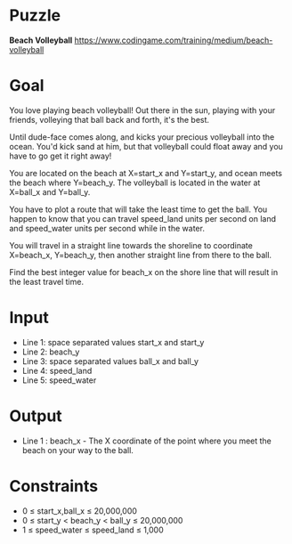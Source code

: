 # Puzzle
**Beach Volleyball** https://www.codingame.com/training/medium/beach-volleyball

# Goal
You love playing beach volleyball! Out there in the sun, playing with your friends, volleying that ball back and forth, it's the best.

Until dude-face comes along, and kicks your precious volleyball into the ocean. You'd kick sand at him, but that volleyball could float away and you have to go get it right away!

You are located on the beach at X=start_x and Y=start_y, and ocean meets the beach where Y=beach_y. The volleyball is located in the water at X=ball_x and Y=ball_y.

You have to plot a route that will take the least time to get the ball. You happen to know that you can travel speed_land units per second on land and speed_water units per second while in the water.

You will travel in a straight line towards the shoreline to coordinate X=beach_x, Y=beach_y, then another straight line from there to the ball.

Find the best integer value for beach_x on the shore line that will result in the least travel time.

# Input
* Line 1: space separated values start_x and start_y
* Line 2: beach_y
* Line 3: space separated values ball_x and ball_y
* Line 4: speed_land
* Line 5: speed_water

# Output
* Line 1 : beach_x - The X coordinate of the point where you meet the beach on your way to the ball.

# Constraints
* 0 ≤ start_x,ball_x ≤ 20,000,000
* 0 ≤ start_y < beach_y < ball_y ≤ 20,000,000
* 1 ≤ speed_water ≤ speed_land ≤ 1,000
